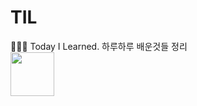 # TIL
👨🏻‍💻 Today I Learned. 하루하루 배운것들 정리
<br />
<a href="https://velog.io/@applerecipe" target="_blank">
<img src = "https://velopert.com/wp-content/uploads/2018/09/velog.png" width="70" />
</a>
